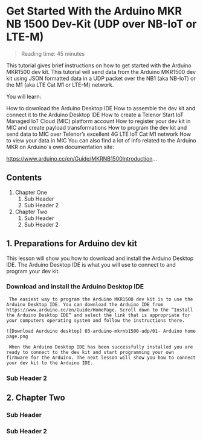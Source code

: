 # Get Started With the Arduino MKR NB 1500 Dev-Kit (UDP over NB-IoT or LTE-M)

> Reading time: 45 minutes

This tutorial gives brief instructions on how to get started with the Arduino MKR1500 dev kit. This tutorial will send data from the Arduino MKR1500 dev kit using JSON formatted data in a UDP packet over the NB1 (aka NB-IoT) or the M1 (aka LTE Cat M1 or LTE-M) network.

You will learn:

How to download the Arduino Desktop IDE
How to assemble the dev kit and connect it to the Arduino Desktop IDE
How to create a Telenor Start IoT Managed IoT Cloud (MIC) platform account
How to register your dev kit in MIC and create payload transformations
How to program the dev kit and send data to MIC over Telenor’s excellent 4G LTE IoT Cat M1 network
How to view your data in MIC
You can also find a lot of info related to the Arduino MKR on Arduino´s own documentation site:

https://www.arduino.cc/en/Guide/MKRNB1500Introduction...

## Contents

  1. Chapter One
     1. Sub Header
     2. Sub Header 2
  2. Chapter Two
     1. Sub Header
     2. Sub Header 2

## 1. Preparations for Arduino dev kit
   This lesson will show you how to download and install the Arduino Desktop IDE. The Arduino Desktop IDE is what you will use to connect to and program your dev kit.
### Download and install the Arduino Desktop IDE
     The easiest way to program the Arduino MKR1500 dev kit is to use the Arduino Desktop IDE. You can download the Arduino IDE from https://www.arduino.cc/en/Guide/HomePage. Scroll down to the “Install the Arduino Desktop IDE” and select the link that is appropriate for your computers operating system and follow the instructions there.
     
    ![Download Aurduino desktop] 03-arduino-mkrnb1500-udp/01- Arduino home page.png
     
     When the Arduino Desktop IDE has been successfully installed you are ready to connect to the dev kit and start programming your own firmware for the Arduino. The next lesson will show you how to connect your dev kit to the Arduino IDE.
     
### Sub Header 2

## 2. Chapter Two

### Sub Header

### Sub Header 2
